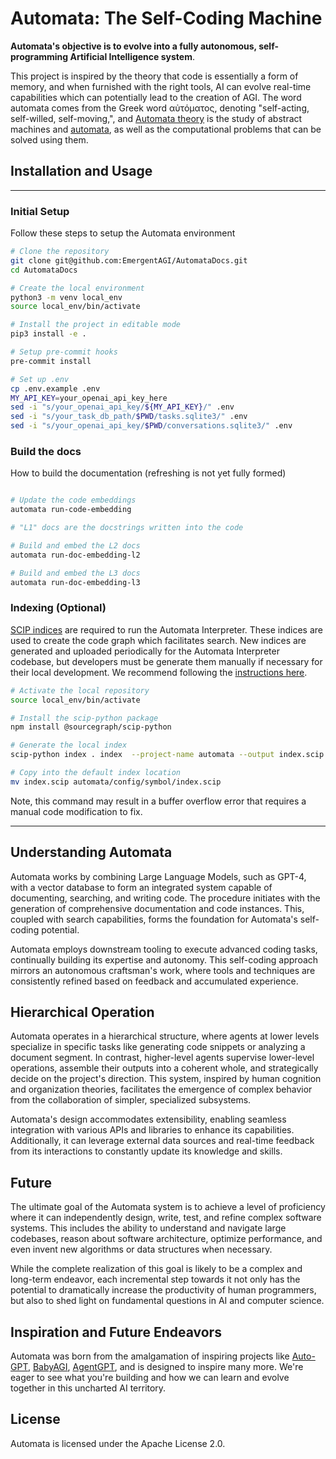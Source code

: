 # Automata: The Self-Coding Machine

**Automata's objective is to evolve into a fully autonomous, self-programming Artificial Intelligence system**.

This project is inspired by the theory that code is essentially a form of memory, and when furnished with the right tools, AI can evolve real-time capabilities which can potentially lead to the creation of AGI. The word automata comes from the Greek word αὐτόματος, denoting "self-acting, self-willed, self-moving,", and [Automata theory](https://en.wikipedia.org/wiki/Automata_theory) is the study of abstract machines and [automata](https://en.wikipedia.org/wiki/Automaton), as well as the computational problems that can be solved using them.

## Installation and Usage

---

### Initial Setup

Follow these steps to setup the Automata environment

```bash
# Clone the repository
git clone git@github.com:EmergentAGI/AutomataDocs.git
cd AutomataDocs

# Create the local environment
python3 -m venv local_env
source local_env/bin/activate

# Install the project in editable mode
pip3 install -e .

# Setup pre-commit hooks
pre-commit install

# Set up .env
cp .env.example .env
MY_API_KEY=your_openai_api_key_here
sed -i "s/your_openai_api_key/${MY_API_KEY}/" .env
sed -i "s/your_task_db_path/$PWD/tasks.sqlite3/" .env
sed -i "s/your_openai_api_key/$PWD/conversations.sqlite3/" .env
```

### Build the docs

How to build the documentation (refreshing is not yet fully formed)

```bash

# Update the code embeddings
automata run-code-embedding

# "L1" docs are the docstrings written into the code

# Build and embed the L2 docs
automata run-doc-embedding-l2

# Build and embed the L3 docs
automata run-doc-embedding-l3
```

### Indexing (Optional)

[SCIP indices](https://about.sourcegraph.com/blog/announcing-scip) are required to run the Automata Interpreter. These indices are used to create the code graph which facilitates search. New indices are generated and uploaded periodically for the Automata Interpreter codebase, but developers must be generate them manually if necessary for their local development. We recommend following the [instructions here](https://github.com/sourcegraph/scip-python).

```bash
# Activate the local repository
source local_env/bin/activate

# Install the scip-python package
npm install @sourcegraph/scip-python

# Generate the local index
scip-python index . index  --project-name automata --output index.scip

# Copy into the default index location
mv index.scip automata/config/symbol/index.scip
```

Note, this command may result in a buffer overflow error that requires a manual code modification to fix.

---

## Understanding Automata

Automata works by combining Large Language Models, such as GPT-4, with a vector database to form an integrated system capable of documenting, searching, and writing code. The procedure initiates with the generation of comprehensive documentation and code instances. This, coupled with search capabilities, forms the foundation for Automata's self-coding potential.

Automata employs downstream tooling to execute advanced coding tasks, continually building its expertise and autonomy. This self-coding approach mirrors an autonomous craftsman's work, where tools and techniques are consistently refined based on feedback and accumulated experience.

## Hierarchical Operation

Automata operates in a hierarchical structure, where agents at lower levels specialize in specific tasks like generating code snippets or analyzing a document segment. In contrast, higher-level agents supervise lower-level operations, assemble their outputs into a coherent whole, and strategically decide on the project's direction. This system, inspired by human cognition and organization theories, facilitates the emergence of complex behavior from the collaboration of simpler, specialized subsystems.

Automata's design accommodates extensibility, enabling seamless integration with various APIs and libraries to enhance its capabilities. Additionally, it can leverage external data sources and real-time feedback from its interactions to constantly update its knowledge and skills.

## Future

The ultimate goal of the Automata system is to achieve a level of proficiency where it can independently design, write, test, and refine complex software systems. This includes the ability to understand and navigate large codebases, reason about software architecture, optimize performance, and even invent new algorithms or data structures when necessary.

While the complete realization of this goal is likely to be a complex and long-term endeavor, each incremental step towards it not only has the potential to dramatically increase the productivity of human programmers, but also to shed light on fundamental questions in AI and computer science.

## Inspiration and Future Endeavors

Automata was born from the amalgamation of inspiring projects like [Auto-GPT](https://github.com/Significant-Gravitas/Auto-GPT), [BabyAGI](https://github.com/yoheinakajima/babyagi), [AgentGPT](https://github.com/reworkd/AgentGPT), and is designed to inspire many more. We're eager to see what you're building and how we can learn and evolve together in this uncharted AI territory.

## License

Automata is licensed under the Apache License 2.0.
